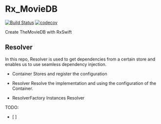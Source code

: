 # Rx_MovieDB
[![Build Status](https://app.bitrise.io/app/062c202c43a0e102/status.svg?token=8ljnE41Y_jZX5RG-J5QCug&branch=develop)](https://app.bitrise.io/app/062c202c43a0e102)
[![codecov](https://codecov.io/gh/wliamgho/Rx_MovieDB/branch/develop/graph/badge.svg?token=bBBnmEsPQE)](https://codecov.io/gh/wliamgho/Rx_MovieDB)

Create TheMovieDB with RxSwift

## Resolver
In this repo, Resolver is used to get dependencies from a certain store and enables us to use seamless dependency injection. 

 - Container
 Stores and register the configuration

 - Resolver
 Resolve the implementation and using the configuration of the Container.

 - ResolverFactory
 Instances Resolver


TODO:
 - [ ] 